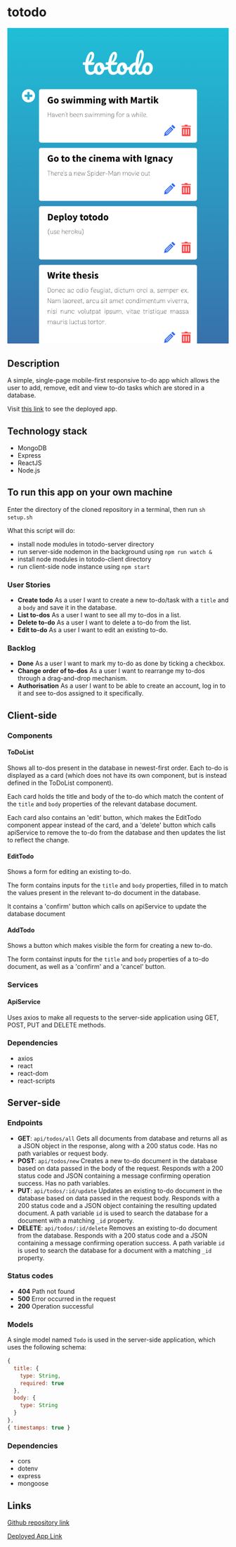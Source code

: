 # totodo
![Screenshot](screenshots/totodos.png)
## Description
A simple, single-page mobile-first responsive to-do app which allows the user to add, remove, edit and view to-do tasks which are stored in a database.

Visit [this link](https://totodo-client.herokuapp.com/) to see the deployed app.

## Technology stack
- MongoDB
- Express
- ReactJS
- Node.js

## To run this app on your own machine
Enter the directory of the cloned repository in a terminal, then run `sh setup.sh`

What this script will do:
- install node modules in totodo-server directory
- run server-side nodemon in the background using `npm run watch &`
- install node modules in totodo-client directory
- run client-side node instance using `npm start`

### User Stories
- **Create todo** As a user I want to create a new to-do/task with a `title` and a `body` and save it in the database.
- **List to-dos** As a user I want to see all my to-dos in a list.
- **Delete to-do** As a user I want to delete a to-do from the list.
- **Edit to-do** As a user I want to edit an existing to-do.

### Backlog
- **Done** As a user I want to mark my to-do as done by ticking a checkbox.
- **Change order of to-dos** As a user I want to rearrange my to-dos through a drag-and-drop mechanism.
- **Authorisation** As a user I want to be able to create an account, log in to it and see to-dos assigned to it specifically.

## Client-side

### Components
#### ToDoList
Shows all to-dos present in the database in newest-first order. 
Each to-do is displayed as a card (which does not have its own component, but is instead defined in the ToDoList component).

Each card holds the title and body of the to-do which match the content of the `title` and `body` properties of the relevant database document.

Each card also contains an 'edit' button, which makes the EditTodo component appear instead of the card, and a 'delete' button which calls apiService to remove the to-do from the database and then updates the list to reflect the change.

#### EditTodo
Shows a form for editing an existing to-do.

The form contains inputs for the `title` and `body` properties, filled in to match the values present in the relevant to-do document in the database.

It contains a 'confirm' button which calls on apiService to update the database document 

#### AddTodo
Shows a button which makes visible the form for creating a new to-do. 

The form containst inputs for the `title` and `body` properties of a to-do document, as well as a 'confirm' and a 'cancel' button.

### Services
#### ApiService
Uses axios to make all requests to the server-side application using GET, POST, PUT and DELETE methods.

### Dependencies
- axios
- react
- react-dom
- react-scripts

## Server-side

### Endpoints
- **GET**: `api/todos/all` Gets all documents from database and returns all as a JSON object in the response, along with a 200 status code. Has no path variables or request body.
- **POST**: `api/todos/new` Creates a new to-do document in the database based on data passed in the body of the request. Responds with a 200 status code and JSON containing a message confirming operation success. Has no path variables.
- **PUT**: `api/todos/:id/update` Updates an existing to-do document in the database based on data passed in the request body. Responds with a 200 status code and a JSON object containing the resulting updated document. A path variable `id` is used to search the database for a document with a matching `_id` property.
- **DELETE**: `api/todos/:id/delete` Removes an existing to-do document from the database. Responds with a 200 status code and a JSON containing a message confirming operation success. A path variable `id` is used to search the database for a document with a matching `_id` property.

### Status codes
- **404** Path not found
- **500** Error occurred in the request
- **200** Operation successful

### Models
A single model named `Todo` is used in the server-side application, which uses the following schema:
```javascript
{
  title: {
    type: String,
    required: true
  },
  body: {
    type: String
  }
},
{ timestamps: true }
```

### Dependencies
- cors
- dotenv
- express
- mongoose

## Links

[Github repository link](http://github.com)

[Deployed App Link](http://heroku.com)
